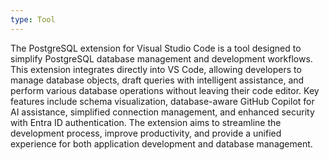 ```yaml
---
type: Tool
---
```


The PostgreSQL extension for Visual Studio Code is a tool designed to simplify PostgreSQL database management and development workflows. This extension integrates directly into VS Code, allowing developers to manage database objects, draft queries with intelligent assistance, and perform various database operations without leaving their code editor. Key features include schema visualization, database-aware GitHub Copilot for AI assistance, simplified connection management, and enhanced security with Entra ID authentication. The extension aims to streamline the development process, improve productivity, and provide a unified experience for both application development and database management.